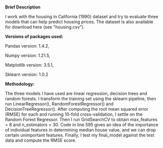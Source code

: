 
**Brief Description**

I work with the housing in California (1990) dataset and try to evaluate three models that can help predict housing prices. 
The dataset is also available for download here (see "housing.csv").

**Versions of packages used:**

Pandas version: 1.4.2,

Numpy version: 1.21.5,

Matplotlib version: 3.5.1,

Sklearn version: 1.0.2

**Methodology:**

The three models I have used are linear regression, decision trees and random forests. I transform the training set using the sklearn pipeline, 
then run LinearRegressor(), RandomForestRegressor() and DecisionTreeRegressor(). After computing the root mean squared error (RMSE) for each and running
10-fold cross-validation, I settle on the Random Forest Regressor. Then I run GridSearchCV to obtain max_features = 8 and n_estimators = 30. Code in line 595 gives
an idea of the importance of individual features in determining median house value, and we can drop certain unimportant features. Finally, I test my final_model 
against the test data and compute the RMSE score.

